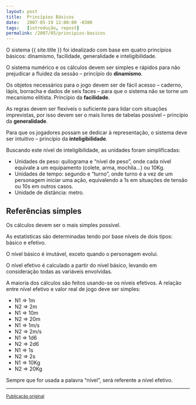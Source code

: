 ```yaml
---
layout: post
title:  Princípios Básicos
date:   2007-05-19 12:00:00 -0300
tags:   [introdução, repost]
permalink: /2007/05/principios-basicos
---
```


O sistema {{ site.title }} foi idealizado com base em quatro princípios básicos:
dinamismo, facilidade, generalidade e inteligibilidade.

O sistema numérico e os cálculos devem ser simples e rápidos para não prejudicar
a fluidez da sessão – princípio do **dinamismo**.

Os objetos necessários para o jogo devem ser de fácil acesso – caderno, lápis,
borracha e dados de seis faces – para que o sistema não se torne um mecanismo
elitista. Princípio da **facilidade**.

As regras devem ser flexíveis o suficiente para lidar com situações imprevistas,
por isso devem ser o mais livres de tabelas possível – princípio da
**generalidade**.

Para que os jogadores possam se dedicar à representação, o sistema deve ser
intuitivo – princípio da **inteligibilidade**.

Buscando este nível de inteligibilidade, as unidades foram simplificadas:

- Unidades de peso: quilograma e “nível de peso”, onde cada nível equivale a um
  equipamento (colete, arma, mochila…) ou 10Kg.
- Unidades de tempo: segundo e “turno”, onde turno é a vez de um personagem
  iniciar uma ação, equivalendo a 1s em situações de tensão ou 10s em outros
  casos.
- Unidade de distância: metro.

## Referências simples

Os cálculos devem ser o mais simples possível.

As estatísticas são determinadas tendo por base níveis de dois tipos: básico e
efetivo.

O nível básico é imutável, exceto quando o personagem evolui.

O nível efetivo é calculado a partir do nível básico, levando em consideração
todas as variáveis envolvidas.

A maioria dos cálculos são feitos usando-se os níveis efetivos. A relação entre
nível efetivo e valor real de jogo deve ser simples:

- N1 ⇒ 1m
- N2 ⇒ 2m
- N1 ⇒ 10m
- N2 ⇒ 20m
- N1 ⇒ 1m/s
- N2 ⇒ 2m/s
- N1 ⇒ 1d6
- N2 ⇒ 2d6
- N1 ⇒ 1s
- N2 ⇒ 2s
- N1 ⇒ 10Kg
- N2 ⇒ 20Kg

Sempre que for usada a palavra “nível”, será referente a nível efetivo.

--------------------------------------------------------------------------------

<div class="text-right">
  <small>
    <a href="http://khondaj.blogspot.com/2007/05/princpios-bsicos.html">
      Publicação original
    </a>
  </small>
</div>
